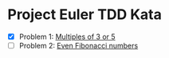 # Project Euler TDD Kata

-[x] Problem 1: [Multiples of 3 or 5](https://projecteuler.net/problem=1)
-[ ] Problem 2: [Even Fibonacci numbers](https://projecteuler.net/problem=2)
